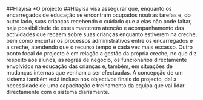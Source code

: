 

##Hlayisa
*O projecto ##Hlayisa visa assegurar que, enquanto os encarregados de educação se encontram ocupados noutras tarefas e, do outro lado, suas crianças recebendo o cuidado que a elas não pode faltar, haja possibilidade de estes manterem atenção e acompanhamento das actividades que recaem sobre suas crianças enquanto estiverem na creche, bem como encurtar os processos administrativos entre os encarregados e a creche, atendendo que o recurso tempo é cada vez mais escasso.
Outro ponto focal do projecto é em relação a gestão da própria creche, no que diz respeito aos alunos, as regras de negócio, os funcionários directamente envolvidos na educação das crianças e, também, em situações de mudanças internas que venham a ser efectuadas.
A concepção de um sistema também está inclusa nos objectivos finais do projecto, daí a necessidade de uma capacitação e treinamento da equipa que vai lidar directamente com o sistema diariamente.

